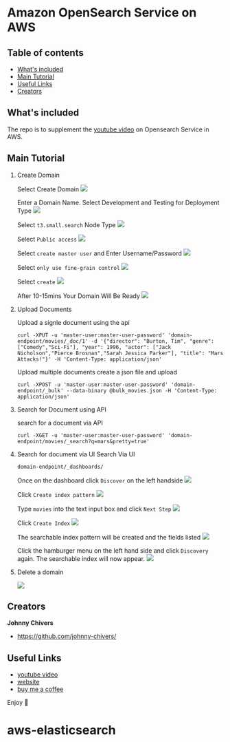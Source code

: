 # Amazon OpenSearch Service on AWS

## Table of contents

- [What's included](#whats-included)
- [Main Tutorial](#main-tutorial)
- [Useful Links](#useful-link)
- [Creators](#creators)

## What's included

The repo is to supplement the [youtube video](https://youtu.be/SIl5PM4m2KM) on Opensearch Service in AWS.


## Main Tutorial

1. Create Domain

    Select Create Domain 
    ![](pictures/1-Domain.png)


    Enter a Domain Name. Select Development and Testing for Deployment Type
    ![](pictures/2-dev-testing.png)


    Select `t3.small.search` Node Type
    ![](pictures/3-data-nodes.png)


    Select `Public access`
    ![](pictures/4-network.png)


    Select `create master user` and Enter Username/Password 
    ![](pictures/5-access-control.png)


    Select `only use fine-grain control`
    ![](pictures/6-access-policy.png)


    Select `create`
    ![](pictures/7-create-domain.png)


    After 10-15mins Your Domain Will Be Ready
    ![](pictures/8-domain-ready.png)

2. Upload Documents 

    Upload a signle document using the api 
    ```
    curl -XPUT -u 'master-user:master-user-password' 'domain-endpoint/movies/_doc/1' -d '{"director": "Burton, Tim", "genre": ["Comedy","Sci-Fi"], "year": 1996, "actor": ["Jack Nicholson","Pierce Brosnan","Sarah Jessica Parker"], "title": "Mars Attacks!"}' -H 'Content-Type: application/json'
    ```

    Upload multiple documents 
    create a json file and upload 
    ```
    curl -XPOST -u 'master-user:master-user-password' 'domain-endpoint/_bulk' --data-binary @bulk_movies.json -H 'Content-Type: application/json'
    ```

3. Search for Document using API 

    search for a document via API 
    ```
    curl -XGET -u 'master-user:master-user-password' 'domain-endpoint/movies/_search?q=mars&pretty=true'
    ```

4. Search for document via UI
    Search Via UI
    ```
    domain-endpoint/_dashboards/
    ```

    Once on the dashboard click `Discover` on the left handside
    ![](pictures/9-discover.png)

    Click `Create index pattern`
    ![](pictures/10-create-index.png)

    Type `movies` into the text input box and click `Next Step`
    ![](pictures/12-define-index-pattern.png)

    Click `Create Index`
    ![](pictures/13-createe-index-pattern.png)

    The searchable index pattern will be created and the fields listed
    ![](pictures/14-index-fields.png)

    Click the hamburger menu on the left hand side and click `Discovery` again. 
    The searchable index will now appear. 
    ![](pictures/15-discovery-search.png)

5. Delete a domain 

    ![](pictures/16-delete-domain.png)


## Creators

**Johnny Chivers**

- <https://github.com/johnny-chivers/>

## Useful Links

- [youtube video](https://youtu.be/yE8TrLV3ZgU) 
- [website](https://www.johnnychivers.co.uk)
- [buy me a coffee](https://www.buymeacoffee.com/johnnychivers)


Enjoy :metal:
# aws-elasticsearch
